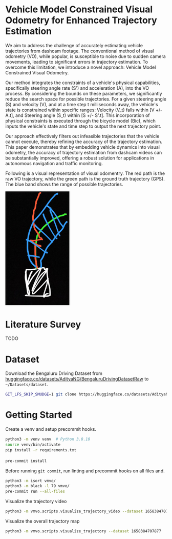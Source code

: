 # Vehicle Model Constrained Visual Odometry for Enhanced Trajectory Estimation

We aim to address the challenge of accurately estimating vehicle trajectories from dashcam footage. The conventional method of visual odometry (VO), while popular, is susceptible to noise due to sudden camera movements, leading to significant errors in trajectory estimation. To overcome this limitation, we introduce a novel approach: Vehicle Model Constrained Visual Odometry.

Our method integrates the constraints of a vehicle's physical capabilities, specifically steering angle rate (S') and acceleration (A), into the VO process. By considering the bounds on these parameters, we significantly reduce the search space for possible trajectories. For a given steering angle (S) and velocity (V), and at a time step t milliseconds away, the vehicle's state is constrained within specific ranges: Velocity (V_t) falls within [V +/- A.t], and Steering angle (S_t) within [S +/- S'.t]. This incorporation of physical constraints is executed through the bicycle model (Bic), which inputs the vehicle's state and time step to output the next trajectory point.

Our approach effectively filters out infeasible trajectories that the vehicle cannot execute, thereby refining the accuracy of the trajectory estimation. This paper demonstrates that by embedding vehicle dynamics into visual odometry, the accuracy of trajectory estimation from dashcam videos can be substantially improved, offering a robust solution for applications in autonomous navigation and traffic monitoring.


Following is a visual representation of visual odomentry. The red path is the raw VO trajectory, while the green path is the ground truth trajectory (GPS). The blue band shows the range of possible trajectories.

<img src="media/vmvo.jpeg" alt="Vehicle Model Constrained Visual Odometry" style="width: 200px;">


# Literature Survey

TODO

# Dataset

Download the Bengaluru Driving Dataset from [huggingface.co/datasets/AdityaNG/BengaluruDrivingDatasetRaw](https://huggingface.co/datasets/AdityaNG/BengaluruDrivingDatasetRaw) to `~/Datasets/dataset`.

```bash
GIT_LFS_SKIP_SMUDGE=1 git clone https://huggingface.co/datasets/AdityaNG/BengaluruDrivingDatasetRaw -d ~/Datasets/
```

# Getting Started

Create a venv and setup precommit hooks.
```bash
python3 -m venv venv  # Python 3.8.10
source venv/bin/activate
pip install -r requirements.txt

pre-commit install
```

Before running `git commit`, run linting and precommit hooks on all files and.
```bash
python3 -m isort vmvo/
python3 -m black -l 79 vmvo/
pre-commit run --all-files
```


Visualize the trajectory video
```bash
python3 -m vmvo.scripts.visualize_trajectory_video --dataset 1658384707877
```

Visualize the overall trajectory map
```bash
python3 -m vmvo.scripts.visualize_trajectory --dataset 1658384707877
```
